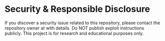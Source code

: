 # Security & Responsible Disclosure

If you discover a security issue related to this repository, please contact the repository owner at <your-email-or-github-handle> with details. Do NOT publish exploit instructions publicly. This project is for research and educational purposes only.
